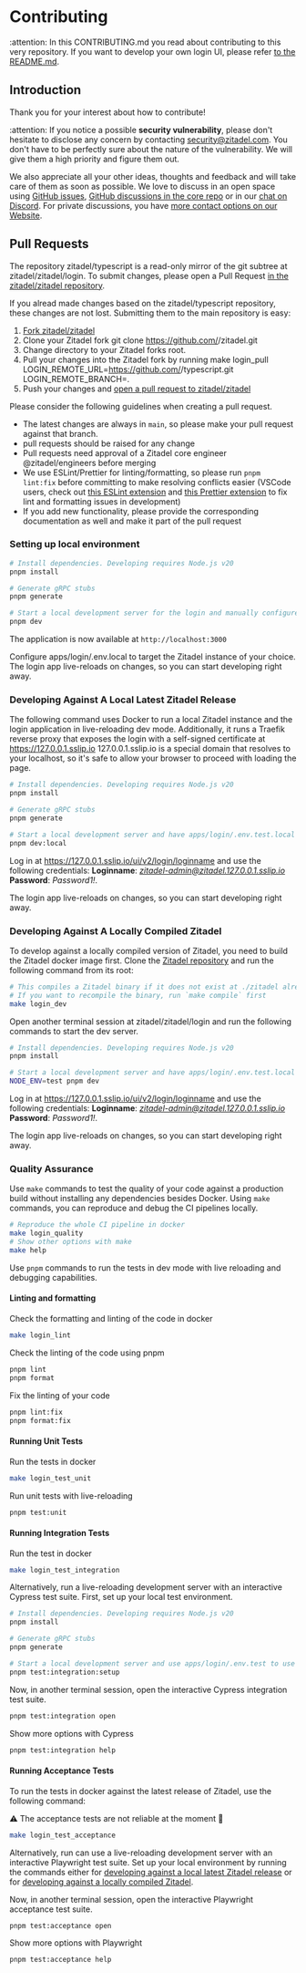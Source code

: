 # Contributing

:attention: In this CONTRIBUTING.md you read about contributing to this very repository.
If you want to develop your own login UI, please refer [to the README.md](./README.md).

## Introduction

Thank you for your interest about how to contribute!

:attention: If you notice a possible **security vulnerability**, please don't hesitate to disclose any concern by contacting [security@zitadel.com](mailto:security@zitadel.com).
You don't have to be perfectly sure about the nature of the vulnerability.
We will give them a high priority and figure them out.

We also appreciate all your other ideas, thoughts and feedback and will take care of them as soon as possible.
We love to discuss in an open space using [GitHub issues](https://github.com/zitadel/typescript/issues),
[GitHub discussions in the core repo](https://github.com/zitadel/zitadel/discussions)
or in our [chat on Discord](https://zitadel.com/chat).
For private discussions,
you have [more contact options on our Website](https://zitadel.com/contact).

## Pull Requests

The repository zitadel/typescript is a read-only mirror of the git subtree at zitadel/zitadel/login.
To submit changes, please open a Pull Request [in the zitadel/zitadel repository](https://github.com/zitadel/zitadel/compare).

If you alread made changes based on the zitadel/typescript repository, these changes are not lost.
Submitting them to the main repository is easy:

1. [Fork zitadel/zitadel](https://github.com/zitadel/zitadel/fork)
1. Clone your Zitadel fork git clone https://github.com/<your-owner>/zitadel.git
1. Change directory to your Zitadel forks root.
1. Pull your changes into the Zitadel fork by running make login_pull LOGIN_REMOTE_URL=https://github.com/<your-owner>/typescript.git LOGIN_REMOTE_BRANCH=<your-typescript-fork-branch>.
1. Push your changes and [open a pull request to zitadel/zitadel](https://github.com/zitadel/zitadel/compare)

Please consider the following guidelines when creating a pull request.

- The latest changes are always in `main`, so please make your pull request against that branch.
- pull requests should be raised for any change
- Pull requests need approval of a Zitadel core engineer @zitadel/engineers before merging
- We use ESLint/Prettier for linting/formatting, so please run `pnpm lint:fix` before committing to make resolving conflicts easier (VSCode users, check out [this ESLint extension](https://marketplace.visualstudio.com/items?itemName=dbaeumer.vscode-eslint) and [this Prettier extension](https://marketplace.visualstudio.com/items?itemName=esbenp.prettier-vscode) to fix lint and formatting issues in development)
- If you add new functionality, please provide the corresponding documentation as well and make it part of the pull request

### Setting up local environment

```sh
# Install dependencies. Developing requires Node.js v20
pnpm install

# Generate gRPC stubs
pnpm generate

# Start a local development server for the login and manually configure apps/login/.env.local
pnpm dev
```

The application is now available at `http://localhost:3000`

Configure apps/login/.env.local to target the Zitadel instance of your choice.
The login app live-reloads on changes, so you can start developing right away.

### <a name="latest"></a>Developing Against A Local Latest Zitadel Release

The following command uses Docker to run a local Zitadel instance and the login application in live-reloading dev mode.
Additionally, it runs a Traefik reverse proxy that exposes the login with a self-signed certificate at https://127.0.0.1.sslip.io
127.0.0.1.sslip.io is a special domain that resolves to your localhost, so it's safe to allow your browser to proceed with loading the page.

```sh
# Install dependencies. Developing requires Node.js v20
pnpm install

# Generate gRPC stubs
pnpm generate

# Start a local development server and have apps/login/.env.test.local configured for you to target the local Zitadel instance.
pnpm dev:local
```

Log in at https://127.0.0.1.sslip.io/ui/v2/login/loginname and use the following credentials:
**Loginname**: *zitadel-admin@zitadel.127.0.0.1.sslip.io*
**Password**: _Password1!_.

The login app live-reloads on changes, so you can start developing right away.

### <a name="local"></a>Developing Against A Locally Compiled Zitadel

To develop against a locally compiled version of Zitadel, you need to build the Zitadel docker image first.
Clone the [Zitadel repository](https://github.com/zitadel/zitadel.git) and run the following command from its root:

```sh
# This compiles a Zitadel binary if it does not exist at ./zitadel already and copies it into a Docker image.
# If you want to recompile the binary, run `make compile` first
make login_dev
```

Open another terminal session at zitadel/zitadel/login and run the following commands to start the dev server.

```bash
# Install dependencies. Developing requires Node.js v20
pnpm install

# Start a local development server and have apps/login/.env.test.local configured for you to target the local Zitadel instance.
NODE_ENV=test pnpm dev
```

Log in at https://127.0.0.1.sslip.io/ui/v2/login/loginname and use the following credentials:
**Loginname**: *zitadel-admin@zitadel.127.0.0.1.sslip.io*
**Password**: _Password1!_.

The login app live-reloads on changes, so you can start developing right away.

### Quality Assurance

Use `make` commands to test the quality of your code against a production build without installing any dependencies besides Docker.
Using `make` commands, you can reproduce and debug the CI pipelines locally.

```sh
# Reproduce the whole CI pipeline in docker
make login_quality
# Show other options with make
make help
```

Use `pnpm` commands to run the tests in dev mode with live reloading and debugging capabilities.

#### Linting and formatting

Check the formatting and linting of the code in docker

```sh
make login_lint
```

Check the linting of the code using pnpm

```sh
pnpm lint
pnpm format
```

Fix the linting of your code

```sh
pnpm lint:fix
pnpm format:fix
```

#### Running Unit Tests

Run the tests in docker

```sh
make login_test_unit
```

Run unit tests with live-reloading

```sh
pnpm test:unit
```

#### Running Integration Tests

Run the test in docker

```sh
make login_test_integration
```

Alternatively, run a live-reloading development server with an interactive Cypress test suite.
First, set up your local test environment.

```sh
# Install dependencies. Developing requires Node.js v20
pnpm install

# Generate gRPC stubs
pnpm generate

# Start a local development server and use apps/login/.env.test to use the locally mocked Zitadel API.
pnpm test:integration:setup
```

Now, in another terminal session, open the interactive Cypress integration test suite.

```sh
pnpm test:integration open
```

Show more options with Cypress

```sh
pnpm test:integration help
```

#### Running Acceptance Tests

To run the tests in docker against the latest release of Zitadel, use the following command:

:warning: The acceptance tests are not reliable at the moment :construction:

```sh
make login_test_acceptance
```

Alternatively, run can use a live-reloading development server with an interactive Playwright test suite.
Set up your local environment by running the commands either for [developing against a local latest Zitadel release](latest) or for [developing against a locally compiled Zitadel](compiled).

Now, in another terminal session, open the interactive Playwright acceptance test suite.

```sh
pnpm test:acceptance open
```

Show more options with Playwright

```sh
pnpm test:acceptance help
```
